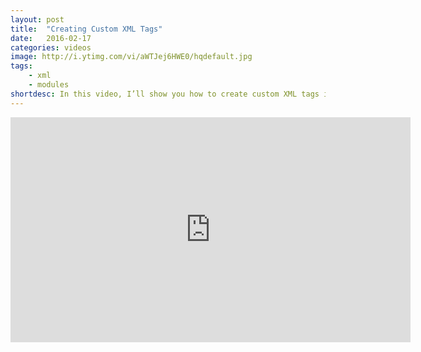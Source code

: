 ```yaml
---
layout: post
title:  "Creating Custom XML Tags"
date:   2016-02-17
categories: videos
image: http://i.ytimg.com/vi/aWTJej6HWE0/hqdefault.jpg
tags: 
    - xml
    - modules
shortdesc: In this video, I’ll show you how to create custom XML tags in NativeScript. This is very useful for creating re-usable components, and breaking up your markup into smaller, more modular files.
---
```

<iframe width="640" height="360" src="https://www.youtube.com/embed/aWTJej6HWE0" frameborder="0" allowfullscreen></iframe>